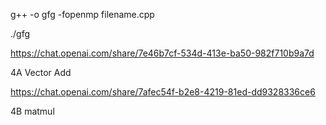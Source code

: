 g++ -o gfg -fopenmp filename.cpp


./gfg


https://chat.openai.com/share/7e46b7cf-534d-413e-ba50-982f710b9a7d

4A Vector Add





https://chat.openai.com/share/7afec54f-b2e8-4219-81ed-dd9328336ce6

4B matmul
